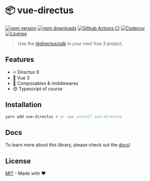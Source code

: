 # 📦 vue-directus

[![npm version][npm-version-src]][npm-version-href]
[![npm downloads][npm-downloads-src]][npm-downloads-href]
[![Github Actions CI][github-actions-ci-src]][github-actions-ci-href]
[![Codecov][codecov-src]][codecov-href]
[![License][license-src]][license-href]

> Use the [@directus/sdk](https://github.com/directus/directus#readme) in your next Vue 3 project.

## Features

- 🔥 Directus 9
- 🎉 Vue 3
- 🚀 Composables & middlewares
- 😍 Typescript of course

## Installation

```bash
yarn add vue-directus # or npm install vue-directus
```

## Docs

To learn more about this library, please check out the [docs](https://yassilah.github.io/vue-directus/)!

## License

[MIT](./LICENSE) - Made with ❤️

<!-- Badges -->

[npm-version-src]: https://img.shields.io/npm/v/vue-directus/latest.svg
[npm-version-href]: https://npmjs.com/package/vue-directus
[npm-downloads-src]: https://img.shields.io/npm/dm/vue-directus.svg
[npm-downloads-href]: https://npmjs.com/package/vue-directus
[github-actions-ci-src]: https://github.com/yassilah/vue-directus/actions/workflows/ci.yml/badge.svg
[github-actions-ci-href]: https://github.com/yassilah/vue-directus/actions?query=workflow%3Aci
[codecov-src]: https://img.shields.io/codecov/c/github/yassilah/vue-directus.svg
[codecov-href]: https://codecov.io/gh/yassilah/vue-directus
[license-src]: https://img.shields.io/npm/l/vue-directus.svg
[license-href]: https://npmjs.com/package/vue-directus

